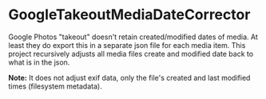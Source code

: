 # GoogleTakeoutMediaDateCorrector
Google Photos "takeout" doesn't retain created/modified dates of media. At least they do export this in a separate json file for each media item. 
This project recursively adjusts all media files create and modified date back to what is in the json. 

__Note:__ It does not adjust exif data, only the file's created and last modified times (filesystem metadata).
